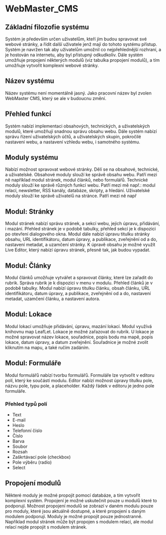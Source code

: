 # WebMaster_CMS
## Základní filozofie systému

Systém je především určen uživatelům, kteří jím budou spravovat své webové stránky, a řídit další uživatele jenž mají do tohoto systému přístup. Systém je navržen tak aby uživatelům umožnil co nejpřehlednější rozhraní, a je hostován na internetu, aby byl přístupný odkudkoliv. Dále systém umožňuje propojení některých modulů (viz tabulka propojení modulů), a tím umožňuje vytvořit komplexní webové stránky.

## Název systému
Název systému není momentálně jasný. Jako pracovní název byl zvolen WebMaster CMS, který se ale v budoucnu změní.

## Přehled funkcí
Systém nabízí implementaci obsahových, technických, a uživatelských modulů, které umožňují snadnou správu obsahu webu. Dále systém nabízí správu řízení uživatelských účtů, a uživatelských skupin, pokročilé nastavení webu, a nastavení vzhledu webu, i samotného systému.

## Moduly systému
Nabízí možnost spravovat webové stránky. Dělí se na obsahové, technické, a uživatelské. Obsahové moduly slouží ke správě obsahu webu. Patří mezi ně například modul stránek, modul článků, nebo formulářů. Technické moduly slouží ke správě různých funkcí webu. Patří mezi mě např.: modul relací, newsletter, RSS kanály, databáze, skripty, a hledání. Uživatelské moduly slouží ke správě uživatelů na stránce. Patří mezi ně např

## Modul: Stránky
Modul stránek nabízí správu stránek, a sekcí webu, jejich úpravu, přidávání, i mazání. Přehled stránek je v podobě tabulky, přehled sekcí je k dispozici po otevření dialogového okna. Modul dále nabízí úpravu titulku stránky obsahu, URL identifikátoru, datum úpravy, a publikace, zveřejnění od a do, nastavení metadat, a uzamčení stránky. K úpravě obsahu je možné využít Live Editor, který nabízí úpravu stránek, přesně tak, jak budou vypadat.

## Modul: Články
Modul článků umožňuje vytvářet a spravovat články, které lze zařadit do rubrik. Správa rubrik je k dispozici v menu v modulu. Přehled článků je v podobě tabulky. Modul nabízí úpravu titulku článku, obsah článku, URL identifikátoru, datum úpravy, a publikace, zveřejnění od a do, nastavení metadat, uzamčení článku, a nastavení autora.

## Modul: Lokace
Modul lokací umožňuje přidávání, úpravu, mazání lokací. Modul využívá knihovnu map LeafLet. Lokace je možné zařazovat do rubrik. U lokace je možné spravovat název lokace, souřadnice, popis bodu ma mapě, popis lokace, datum úpravy, a datum zveřejnění. Souřadnice je možné zvolit kliknutím na mapu, a také ručím zadáním.

## Modul: Formuláře
Modul formulářů nabízí tvorbu formulářů. Formuláře lze vytvořit v editoru polí, který ke součástí modulu. Editor nabízí možnost úpravy titulku pole, názvu pole, typu pole, a placeholder. Každý řádek v editoru je jedno pole formuláře.

### Přehled typů polí
- Text
- E-mail
- Heslo
- Telefonní číslo
- Číslo
- Barva
- Soubor
- Rozsah
- Zaškrtávací pole (checkbox)
- Pole výběru (radio)
- Select

## Propojení modulů
Některé moduly je možné propojit pomocí databáze, a tím vytvořit komplexní systém. Propojení je možné uskutečnit pouze u modulů které to podporují. Možnost propojení modulů se zobrazí v daném modulu pouze pro moduly, které jsou aktuálně dostupné, a které propojení s daným modulem podporují. Moduly je možné propojit pouze jednostranně. Například modul stránek může být propojen s modulem relací, ale modul relací nejde propojit s modulem stránek.
